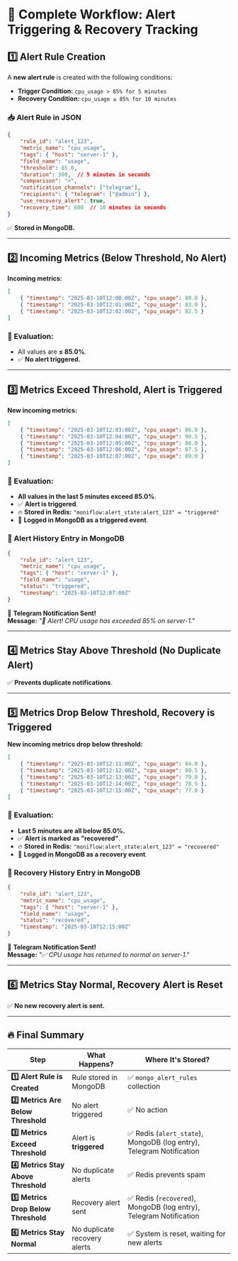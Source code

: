 # 🚀 Complete Workflow: Alert Triggering & Recovery Tracking

## **1️⃣ Alert Rule Creation**
A **new alert rule** is created with the following conditions:
- **Trigger Condition:** `cpu_usage > 85% for 5 minutes`
- **Recovery Condition:** `cpu_usage ≤ 85% for 10 minutes`

### **📥 Alert Rule in JSON**
```json
{
    "rule_id": "alert_123",
    "metric_name": "cpu_usage",
    "tags": { "host": "server-1" },
    "field_name": "usage",
    "threshold": 85.0,
    "duration": 300,  // 5 minutes in seconds
    "comparison": ">",
    "notification_channels": ["telegram"],
    "recipients": { "telegram": ["@admin"] },
    "use_recovery_alert": true,
    "recovery_time": 600  // 10 minutes in seconds
}
```
✅ **Stored in MongoDB.**  

---

## **2️⃣ Incoming Metrics (Below Threshold, No Alert)**
**Incoming metrics:**
```json
[
    { "timestamp": "2025-03-10T12:00:00Z", "cpu_usage": 80.0 },
    { "timestamp": "2025-03-10T12:01:00Z", "cpu_usage": 83.0 },
    { "timestamp": "2025-03-10T12:02:00Z", "cpu_usage": 82.5 }
]
```
### **🚀 Evaluation:**
- All values are **≤ 85.0%**.
- ✅ **No alert triggered.**

---

## **3️⃣ Metrics Exceed Threshold, Alert is Triggered**
**New incoming metrics:**
```json
[
    { "timestamp": "2025-03-10T12:03:00Z", "cpu_usage": 86.0 },
    { "timestamp": "2025-03-10T12:04:00Z", "cpu_usage": 90.5 },
    { "timestamp": "2025-03-10T12:05:00Z", "cpu_usage": 88.0 },
    { "timestamp": "2025-03-10T12:06:00Z", "cpu_usage": 87.5 },
    { "timestamp": "2025-03-10T12:07:00Z", "cpu_usage": 89.0 }
]
```
### **🚀 Evaluation:**
- **All values in the last 5 minutes exceed 85.0%**.
- ✅ **Alert is triggered**.
- 🔥 **Stored in Redis:** `"moniflow:alert_state:alert_123" = "triggered"`
- 📜 **Logged in MongoDB as a triggered event**.

### **📜 Alert History Entry in MongoDB**
```json
{
    "rule_id": "alert_123",
    "metric_name": "cpu_usage",
    "tags": { "host": "server-1" },
    "field_name": "usage",
    "status": "triggered",
    "timestamp": "2025-03-10T12:07:00Z"
}
```
🚀 **Telegram Notification Sent!**  
**Message:** _"🚨 Alert! CPU usage has exceeded 85% on server-1."_

---

## **4️⃣ Metrics Stay Above Threshold (No Duplicate Alert)**
✅ **Prevents duplicate notifications**.

---

## **5️⃣ Metrics Drop Below Threshold, Recovery is Triggered**
**New incoming metrics drop below threshold:**
```json
[
    { "timestamp": "2025-03-10T12:11:00Z", "cpu_usage": 84.0 },
    { "timestamp": "2025-03-10T12:12:00Z", "cpu_usage": 80.5 },
    { "timestamp": "2025-03-10T12:13:00Z", "cpu_usage": 79.0 },
    { "timestamp": "2025-03-10T12:14:00Z", "cpu_usage": 78.5 },
    { "timestamp": "2025-03-10T12:15:00Z", "cpu_usage": 77.0 }
]
```
### **🚀 Evaluation:**
- **Last 5 minutes are all below 85.0%.**
- ✅ **Alert is marked as "recovered"**.
- 🔥 **Stored in Redis:** `"moniflow:alert_state:alert_123" = "recovered"`
- 📜 **Logged in MongoDB as a recovery event**.

### **📜 Recovery History Entry in MongoDB**
```json
{
    "rule_id": "alert_123",
    "metric_name": "cpu_usage",
    "tags": { "host": "server-1" },
    "field_name": "usage",
    "status": "recovered",
    "timestamp": "2025-03-10T12:15:00Z"
}
```
🚀 **Telegram Notification Sent!**  
**Message:** _"✅ CPU usage has returned to normal on server-1."_

---

## **6️⃣ Metrics Stay Normal, Recovery Alert is Reset**
✅ **No new recovery alert is sent.**

---

## **🔥 Final Summary**
| **Step** | **What Happens?** | **Where It's Stored?** |
|----------|----------------|----------------|
| **1️⃣ Alert Rule is Created** | Rule stored in MongoDB | ✅ `mongo_alert_rules` collection |
| **2️⃣ Metrics Are Below Threshold** | No alert triggered | ✅ No action |
| **3️⃣ Metrics Exceed Threshold** | Alert is **triggered** | ✅ Redis (`alert_state`), MongoDB (log entry), Telegram Notification |
| **4️⃣ Metrics Stay Above Threshold** | No duplicate alerts | ✅ Redis prevents spam |
| **5️⃣ Metrics Drop Below Threshold** | Recovery alert sent | ✅ Redis (`recovered`), MongoDB (log entry), Telegram Notification |
| **6️⃣ Metrics Stay Normal** | No duplicate recovery alerts | ✅ System is reset, waiting for new alerts |

